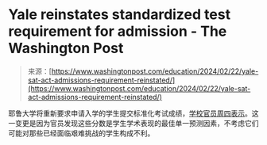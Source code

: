 <!--yml

category: 未分类

date: 2024-05-27 15:05:56

-->

# Yale reinstates standardized test requirement for admission - The Washington Post

> 来源：[https://www.washingtonpost.com/education/2024/02/22/yale-sat-act-admissions-requirement-reinstated/](https://www.washingtonpost.com/education/2024/02/22/yale-sat-act-admissions-requirement-reinstated/)

耶鲁大学将重新要求申请入学的学生提交标准化考试成绩，[学校官员周四表示](https://admissions.yale.edu/test-flexible)。这一变更是因为官员发现这些分数是学生学术表现的最佳单一预测因素，不考虑它们可能对那些已经面临艰难挑战的学生构成不利。
